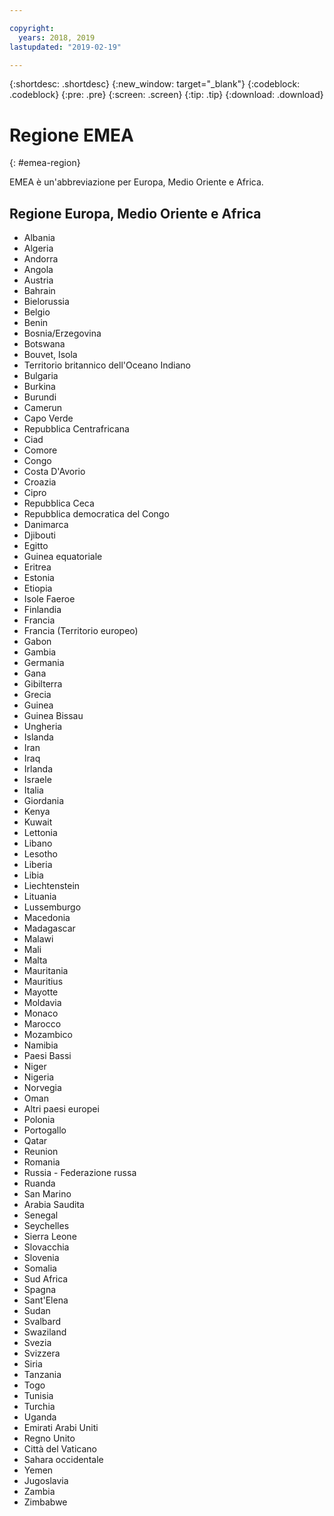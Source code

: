 ```yaml
---

copyright:
  years: 2018, 2019
lastupdated: "2019-02-19"

---
```


{:shortdesc: .shortdesc}
{:new_window: target="_blank"}
{:codeblock: .codeblock}
{:pre: .pre}
{:screen: .screen}
{:tip: .tip}
{:download: .download}

# Regione EMEA
{: #emea-region}

EMEA è un'abbreviazione per Europa, Medio Oriente e Africa.

## Regione Europa, Medio Oriente e Africa
  * Albania
  * Algeria
  * Andorra
  * Angola
  * Austria
  * Bahrain
  * Bielorussia
  * Belgio
  * Benin
  * Bosnia/Erzegovina
  * Botswana
  * Bouvet, Isola
  * Territorio britannico dell'Oceano Indiano
  * Bulgaria
  * Burkina
  * Burundi
  * Camerun
  * Capo Verde
  * Repubblica Centrafricana
  * Ciad
  * Comore
  * Congo
  * Costa D'Avorio
  * Croazia
  * Cipro
  * Repubblica Ceca
  * Repubblica democratica del Congo
  * Danimarca
  * Djibouti
  * Egitto
  * Guinea equatoriale
  * Eritrea
  * Estonia
  * Etiopia
  * Isole Faeroe
  * Finlandia
  * Francia
  * Francia (Territorio europeo)
  * Gabon
  * Gambia
  * Germania
  * Gana
  * Gibilterra
  * Grecia
  * Guinea
  * Guinea Bissau
  * Ungheria
  * Islanda
  * Iran
  * Iraq
  * Irlanda
  * Israele
  * Italia
  * Giordania
  * Kenya
  * Kuwait
  * Lettonia
  * Libano
  * Lesotho
  * Liberia
  * Libia
  * Liechtenstein
  * Lituania
  * Lussemburgo
  * Macedonia
  * Madagascar
  * Malawi
  * Mali
  * Malta
  * Mauritania
  * Mauritius
  * Mayotte
  * Moldavia
  * Monaco
  * Marocco
  * Mozambico
  * Namibia
  * Paesi Bassi
  * Niger
  * Nigeria
  * Norvegia
  * Oman
  * Altri paesi europei
  * Polonia
  * Portogallo
  * Qatar
  * Reunion
  * Romania
  * Russia - Federazione russa
  * Ruanda
  * San Marino
  * Arabia Saudita
  * Senegal
  * Seychelles
  * Sierra Leone
  * Slovacchia
  * Slovenia
  * Somalia
  * Sud Africa
  * Spagna
  * Sant'Elena
  * Sudan
  * Svalbard
  * Swaziland
  * Svezia
  * Svizzera
  * Siria
  * Tanzania
  * Togo
  * Tunisia
  * Turchia
  * Uganda
  * Emirati Arabi Uniti
  * Regno Unito
  * Città del Vaticano
  * Sahara occidentale
  * Yemen
  * Jugoslavia
  * Zambia
  * Zimbabwe

